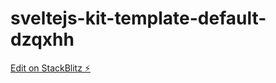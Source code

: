 # sveltejs-kit-template-default-dzqxhh

[Edit on StackBlitz ⚡️](https://stackblitz.com/edit/sveltejs-kit-template-default-dzqxhh)